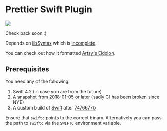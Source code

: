 # Prettier Swift Plugin

![](https://i.giphy.com/media/GNvOUgBvLzVwA/giphy.webp)

Check back soon :)

Depends on [libSyntax](https://github.com/apple/swift/blob/master/lib/Syntax)
which is [incomplete](https://github.com/apple/swift/blob/master/lib/Syntax/Status.md).

You can check out how it formatted [Artsy's Eidolon](https://github.com/sirlantis/eidolon/pull/1/files).

## Prerequisites

You need any of the following:

1. Swift 4.2 (in case you are from the future)
2. A [snapshot from 2018-01-05 or later](https://swift.org/download/#snapshots) (sadly CI has been broken since NYE)
3. A custom build of [Swift](https://github.com/apple/swift) after [7476677b](https://github.com/apple/swift/commit/7476677bb29619b2c0f1f9dcc1e67fa910240c9c)

Ensure that `swiftc` points to the correct binary.
Alternatively you can pass the path to `swiftc` via the `SWIFTC` environment variable.

<!--

## Install

```bash
yarn add --dev --exact prettier @prettier/plugin-swift
```

## Configure

.prettierrc:

```json
{
  "plugins": ["prettier-swift"]
}
```

## Use

```bash
prettier --write "**/*.swift"
```
-->
